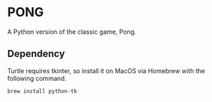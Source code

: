 # PONG
A Python version of the classic game, Pong.

## Dependency
Turtle requires tkinter, so install it on MacOS via Homebrew with the following command.
```sh
brew install python-tk
```